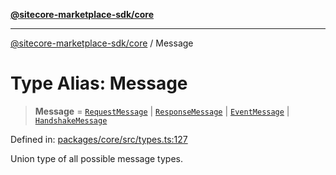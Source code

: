[**@sitecore-marketplace-sdk/core**](../README.md)

***

[@sitecore-marketplace-sdk/core](../README.md) / Message

# Type Alias: Message

> **Message** = [`RequestMessage`](../interfaces/RequestMessage.md) \| [`ResponseMessage`](../interfaces/ResponseMessage.md) \| [`EventMessage`](../interfaces/EventMessage.md) \| [`HandshakeMessage`](../interfaces/HandshakeMessage.md)

Defined in: [packages/core/src/types.ts:127](https://github.com/Sitecore/sitecore-marketplace-sdk/blob/1f70c0e343ae7c5af199be23e7e4eec043951068/packages/core/src/types.ts#L127)

Union type of all possible message types.
